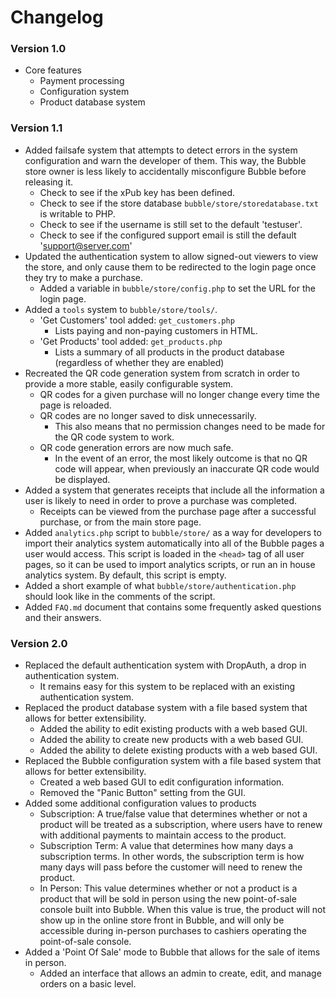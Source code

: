 # Changelog


### Version 1.0

- Core features
	- Payment processing
	- Configuration system
	- Product database system


### Version 1.1

- Added failsafe system that attempts to detect errors in the system configuration and warn the developer of them. This way, the Bubble store owner is less likely to accidentally misconfigure Bubble before releasing it.
    - Check to see if the xPub key has been defined.
    - Check to see if the store database `bubble/store/storedatabase.txt` is writable to PHP.
    - Check to see if the username is still set to the default 'testuser'.
    - Check to see if the configured support email is still the default 'support@server.com'
- Updated the authentication system to allow signed-out viewers to view the store, and only cause them to be redirected to the login page once they try to make a purchase.
    - Added a variable in `bubble/store/config.php` to set the URL for the login page.
- Added a `tools` system to `bubble/store/tools/`.
    - 'Get Customers' tool added: `get_customers.php`
        - Lists paying and non-paying customers in HTML.
    - 'Get Products' tool added: `get_products.php`
        - Lists a summary of all products in the product database (regardless of whether they are enabled)
- Recreated the QR code generation system from scratch in order to provide a more stable, easily configurable system.
    - QR codes for a given purchase will no longer change every time the page is reloaded.
    - QR codes are no longer saved to disk unnecessarily.
        - This also means that no permission changes need to be made for the QR code system to work.
    - QR code generation errors are now much safe.
        - In the event of an error, the most likely outcome is that no QR code will appear, when previously an inaccurate QR code would be displayed.
- Added a system that generates receipts that include all the information a user is likely to need in order to prove a purchase was completed.
    - Receipts can be viewed from the purchase page after a successful purchase, or from the main store page.
- Added `analytics.php` script to `bubble/store/` as a way for developers to import their analytics system automatically into all of the Bubble pages a user would access. This script is loaded in the `<head>` tag of all user pages, so it can be used to import analytics scripts, or run an in house analytics system. By default, this script is empty.
- Added a short example of what `bubble/store/authentication.php` should look like in the comments of the script.
- Added `FAQ.md` document that contains some frequently asked questions and their answers.

### Version 2.0

- Replaced the default authentication system with DropAuth, a drop in authentication system.
    - It remains easy for this system to be replaced with an existing authentication system.
- Replaced the product database system with a file based system that allows for better extensibility.
    - Added the ability to edit existing products with a web based GUI.
    - Added the ability to create new products with a web based GUI.
    - Added the ability to delete existing products with a web based GUI.
- Replaced the Bubble configuration system with a file based system that allows for better extensibility.
    - Created a web based GUI to edit configuration information.
    - Removed the "Panic Button" setting from the GUI.
- Added some additional configuration values to products
    - Subscription: A true/false value that determines whether or not a product will be treated as a subscription, where users have to renew with additional payments to maintain access to the product.
    - Subscription Term: A value that determines how many days a subscription terms. In other words, the subscription term is how many days will pass before the customer will need to renew the product.
    - In Person: This value determines whether or not a product is a product that will be sold in person using the new point-of-sale console built into Bubble. When this value is true, the product will not show up in the online store front in Bubble, and will only be accessible during in-person purchases to cashiers operating the point-of-sale console.
- Added a 'Point Of Sale' mode to Bubble that allows for the sale of items in person.
    - Added an interface that allows an admin to create, edit, and manage orders on a basic level.
